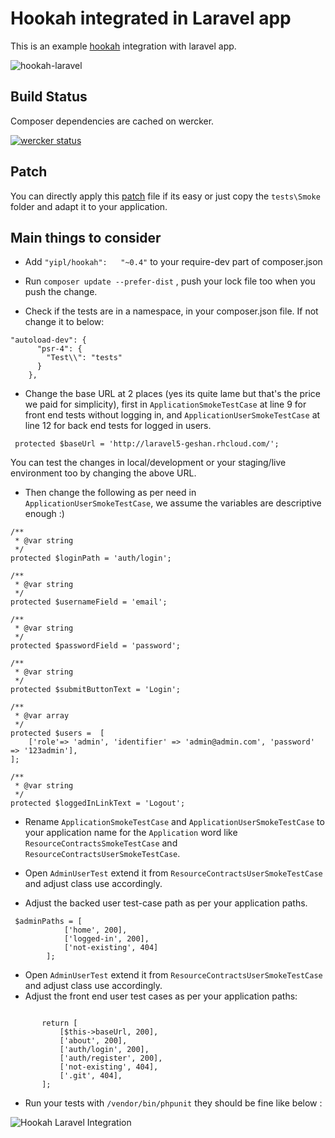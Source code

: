 # Hookah integrated in Laravel app

This is an example [hookah](https://github.com/younginnovations/hookah) integration with laravel app.

![hookah-laravel](https://cloud.githubusercontent.com/assets/170554/10563745/749d7196-75a7-11e5-826c-fd995315fcdf.jpg)

## Build Status

Composer dependencies are cached on wercker.

[![wercker status](https://app.wercker.com/status/89ba09c2ac06307108ee6ef3a6800dc0/m/master "wercker status")](https://app.wercker.com/project/bykey/89ba09c2ac06307108ee6ef3a6800dc0)

## Patch

You can directly apply this [patch](https://patch-diff.githubusercontent.com/raw/younginnovations/hookah-laravel/pull/1.patch) 
file if its easy or just copy the `tests\Smoke` folder and adapt it to your application.

## Main things to consider

* Add `"yipl/hookah":	"~0.4"` to your require-dev part of composer.json

* Run `composer update --prefer-dist` , push your lock file too when you push the change.

* Check if the tests are in a namespace, in your composer.json file. If not change it to below:

```
"autoload-dev": {
	  "psr-4": {
		"Test\\": "tests"
	  }
	},
```

* Change the base URL at 2 places (yes its quite lame but that's the price we paid for simplicity), first in 
`ApplicationSmokeTestCase`  at line 9 for front end tests without logging in, and `ApplicationUserSmokeTestCase` at
line 12 for back end tests for logged in users.

```
 protected $baseUrl = 'http://laravel5-geshan.rhcloud.com/';
```
You can test the changes in local/development or your staging/live environment too by changing the above URL.

* Then change the following as per need in `ApplicationUserSmokeTestCase`, we assume the variables are descriptive enough :)

```
/**
 * @var string
 */
protected $loginPath = 'auth/login';

/**
 * @var string
 */
protected $usernameField = 'email';

/**
 * @var string
 */
protected $passwordField = 'password';

/**
 * @var string
 */
protected $submitButtonText = 'Login';

/**
 * @var array
 */
protected $users =  [
    ['role'=> 'admin', 'identifier' => 'admin@admin.com', 'password' => '123admin'],
];

/**
 * @var string
 */
protected $loggedInLinkText = 'Logout';

```

* Rename `ApplicationSmokeTestCase` and `ApplicationUserSmokeTestCase` to your application name for the `Application` word
like `ResourceContractsSmokeTestCase` and `ResourceContractsUserSmokeTestCase`.

* Open `AdminUserTest` extend it from `ResourceContractsUserSmokeTestCase` and adjust class use accordingly.
* Adjust the backed user test-case path as per your application paths.
```
 $adminPaths = [
            ['home', 200],
            ['logged-in', 200],
            ['not-existing', 404]
        ];
```
* Open `AdminUserTest` extend it from `ResourceContractsUserSmokeTestCase` and adjust class use accordingly.
* Adjust the front end user test cases as per your application paths:
 ```
 
        return [
            [$this->baseUrl, 200],
            ['about', 200],
            ['auth/login', 200],
            ['auth/register', 200],
            ['not-existing', 404],
            ['.git', 404],
        ];
```
* Run your tests with `/vendor/bin/phpunit` they should be fine like below :

![Hookah Laravel Integration](https://s3-ap-southeast-1.amazonaws.com/uploads-ap.hipchat.com/140261/1343070/kLcC18NyB54yWTO/hookah-laravel-5.png "Hookah Laravel Integration")

